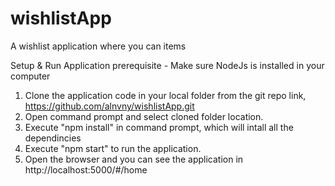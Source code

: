 # wishlistApp
A wishlist application where you can items

Setup & Run Application prerequisite - Make sure NodeJs is installed in your computer

1. Clone the application code in your local folder from the git repo link, https://github.com/alnvny/wishlistApp.git
2. Open command prompt and select cloned folder location.
3. Execute "npm install" in command prompt, which will intall all the dependincies
4. Execute "npm start" to run the application.
5. Open the browser and you can see the application in http://localhost:5000/#/home


